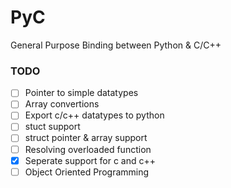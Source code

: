 # PyC
General Purpose Binding between Python &amp; C/C++

### TODO
- [ ] Pointer to simple datatypes
- [ ] Array convertions
- [ ] Export c/c++ datatypes to python
- [ ] stuct support
- [ ] struct pointer & array support
- [ ] Resolving overloaded function
- [x] Seperate support for c and c++
- [ ] Object Oriented Programming
